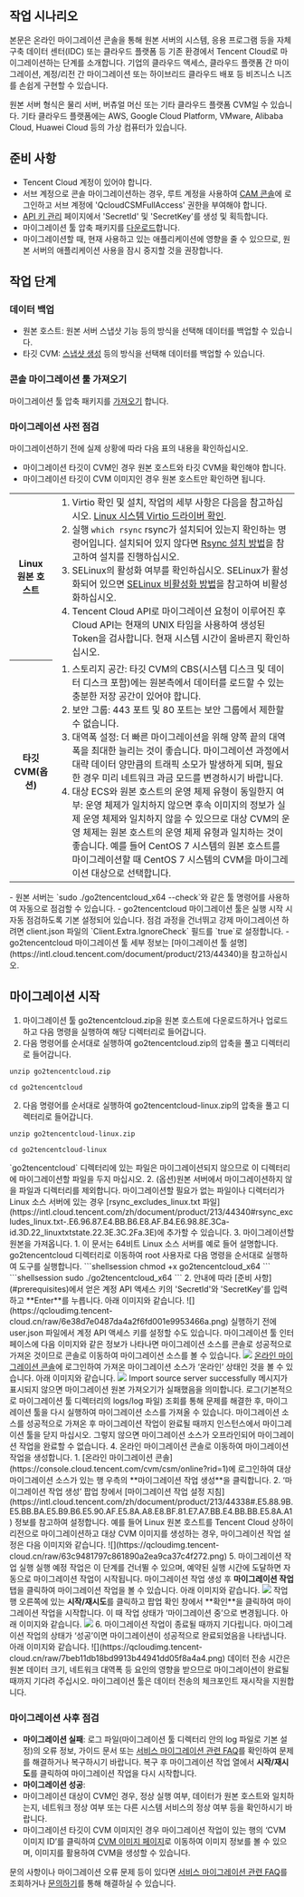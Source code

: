 ## 작업 시나리오
본문은 온라인 마이그레이션 콘솔을 통해 원본 서버의 시스템, 응용 프로그램 등을 자체 구축 데이터 센터(IDC) 또는 클라우드 플랫폼 등 기존 환경에서 Tencent Cloud로 마이그레이션하는 단계를 소개합니다. 기업의 클라우드 액세스, 클라우드 플랫폼 간 마이그레이션, 계정/리전 간 마이그레이션 또는 하이브리드 클라우드 배포 등 비즈니스 니즈를 손쉽게 구현할 수 있습니다.

<dx-alert infotype="explain" title="">
원본 서버 형식은 물리 서버, 버츄얼 머신 또는 기타 클라우드 플랫폼 CVM일 수 있습니다. 기타 클라우드 플랫폼에는 AWS, Google Cloud Platform, VMware, Alibaba Cloud, Huawei Cloud 등의 가상 컴퓨터가 있습니다.
</dx-alert>

## 준비 사항[](id:prerequisites)

- Tencent Cloud 계정이 있어야 합니다.
- 서브 계정으로 콘솔 마이그레이션하는 경우, 루트 계정을 사용하여 [CAM 콘솔](https://console.cloud.tencent.com/cam/policy)에 로그인하고 서브 계정에 'QcloudCSMFullAccess' 권한을 부여해야 합니다.
- [API 키 관리](https://console.cloud.tencent.com/cam/capi) 페이지에서 'SecretId' 및 'SecretKey'를 생성 및 획득합니다.
- 마이그레이션 툴 압축 패키지를 [다운로드](https://go2tencentcloud-1251783334.cos.ap-guangzhou.myqcloud.com/latest/go2tencentcloud.zip)합니다.
- 마이그레이션할 때, 현재 사용하고 있는 애플리케이션에 영향을 줄 수 있으므로, 원본 서버의 애플리케이션 사용을 잠시 중지할 것을 권장합니다.


## 작업 단계

### 데이터 백업
- 원본 호스트: 원본 서버 스냅샷 기능 등의 방식을 선택해 데이터를 백업할 수 있습니다.
- 타깃 CVM: [스냅샷 생성](https://intl.cloud.tencent.com/document/product/362/5755) 등의 방식을 선택해 데이터를 백업할 수 있습니다.

### 콘솔 마이그레이션 툴 가져오기  
마이그레이션 툴 압축 패키지를 [가져오기](https://go2tencentcloud-1251783334.cos.ap-guangzhou.myqcloud.com/latest/go2tencentcloud.zip) 합니다.

### 마이그레이션 사전 점검
마이그레이션하기 전에 실제 상황에 따라 다음 표의 내용을 확인하십시오.
- 마이그레이션 타깃이 CVM인 경우 원본 호스트와 타깃 CVM을 확인해야 합니다.
- 마이그레이션 타깃이 CVM 이미지인 경우 원본 호스트만 확인하면 됩니다.

<table>
  <tr>
	<th>Linux 원본 호스트</th>
	<td>
	  <ol style="margin: 0;">
		<li>Virtio 확인 및 설치, 작업의 세부 사항은 다음을 참고하십시오. 
		<a href="https://intl.cloud.tencent.com/document/product/213/9929">Linux 시스템 Virtio 드라이버 확인</a>.</li>
		<li>실행 
		<code>which rsync</code> rsync가 설치되어 있는지 확인하는 명령어입니다. 설치되어 있지 않다면 <a href="https://intl.cloud.tencent.com/document/product/213/32395#installRsync">Rsync 설치 방법</a>을 참고하여 설치를 진행하십시오.</li>
		<li>SELinux의 활성화 여부를 확인하십시오. SELinux가 활성화되어 있으면 <a href="https://intl.cloud.tencent.com/document/product/213/32395#closeSELinux">SELinux 비활성화 방법</a>을 참고하여 비활성화하십시오.</li>
		<li>Tencent Cloud API로 마이그레이션 요청이 이루어진 후 Cloud API는 현재의 UNIX 타임을 사용하여 생성된 
		Token을 검사합니다. 현재 시스템 시간이 올바른지 확인하십시오.</li>
	  </ol>
	</td>
  </tr>
  <tr>
	<th style="width: 15%;">타깃 CVM(옵션)</th>
	<td>
	  <ol style="margin: 0;">
		<li>
		스토리지 공간: 타깃 CVM의 CBS(시스템 디스크 및 데이터 디스크 포함)에는 원본측에서 데이터를 로드할 수 있는 충분한 저장 공간이 있어야 합니다.</li>
		<li>보안 그룹: 443 포트 및 80 포트는 보안 그룹에서 제한할 수 없습니다.</li>
		<li>
		대역폭 설정: 더 빠른 마이그레이션을 위해 양쪽 끝의 대역폭을 최대한 늘리는 것이 좋습니다. 마이그레이션 과정에서 대략 데이터 양만큼의 트래픽 소모가 발생하게 되며, 필요한 경우 미리 네트워크 과금 모드를 변경하시기 바랍니다.</li>
		<li>
		대상 ECS와 원본 호스트의 운영 체제 유형이 동일한지 여부: 운영 체제가 일치하지 않으면 후속 이미지의 정보가 실제 운영 체제와 일치하지 않을 수 있으므로 대상 CVM의 운영 체제는 원본 호스트의 운영 체제 유형과 일치하는 것이 좋습니다. 예를 들어 CentOS
		7 시스템의 원본 호스트를 마이그레이션할 때 CentOS 7 시스템의 CVM을 마이그레이션 대상으로 선택합니다.</li>
	  </ol>
	</td>
  </tr>
</table>


<dx-alert infotype="explain" title="">
 - 원본 서버는 `sudo ./go2tencentcloud_x64 --check`와 같은 툴 명령어를 사용하여 자동으로 점검할 수 있습니다.
 - go2tencentcloud 마이그레이션 툴은 실행 시작 시 자동 점검하도록 기본 설정되어 있습니다. 점검 과정을 건너뛰고 강제 마이그레이션 하려면 client.json 파일의 `Client.Extra.IgnoreCheck` 필드를 `true`로 설정합니다.
- go2tencentcloud 마이그레이션 툴 세부 정보는 [마이그레이션 툴 설명](https://intl.cloud.tencent.com/document/product/213/44340)을 참고하십시오.

</dx-alert>




## 마이그레이션 시작
1. 마이그레이션 툴 go2tencentcloud.zip을 원본 호스트에 다운로드하거나 업로드하고 다음 명령을 실행하여 해당 디렉터리로 들어갑니다.
  1. 다음 명령어를 순서대로 실행하여 go2tencentcloud.zip의 압축을 풀고 디렉터리로 들어갑니다.
```shellsession
unzip go2tencentcloud.zip
```
```shellsession
cd go2tencentcloud
```
 2. 다음 명령어를 순서대로 실행하여 go2tencentcloud-linux.zip의 압축을 풀고 디렉터리로 들어갑니다.
```shellsession
unzip go2tencentcloud-linux.zip
```
```shellsession
cd go2tencentcloud-linux
```
<dx-alert infotype="explain" title="">
`go2tencentcloud` 디렉터리에 있는 파일은 마이그레이션되지 않으므로 이 디렉터리에 마이그레이션할 파일을 두지 마십시오.
</dx-alert>
2. (옵션)원본 서버에서 마이그레이션하지 않을 파일과 디렉터리를 제외합니다. 
마이그레이션할 필요가 없는 파일이나 디렉터리가 Linux 소스 서버에 있는 경우 [rsync_excludes_linux.txt 파일](https://intl.cloud.tencent.com/zh/document/product/213/44340#rsync_excludes_linux.txt-.E6.96.87.E4.BB.B6.E8.AF.B4.E6.98.8E.3Ca-id.3D.22_linuxtxtstate.22.3E.3C.2Fa.3E)에 추가할 수 있습니다.
3. 마이그레이션할 원본을 가져옵니다.
 1. 이 문서는 64비트 Linux 소스 서버를 예로 들어 설명합니다. go2tencentcloud 디렉터리로 이동하여 root 사용자로 다음 명령을 순서대로 실행하여 도구를 실행합니다.
```shellsession
chmod +x go2tencentcloud_x64
```
```shellsession
sudo ./go2tencentcloud_x64
```
   2. 안내에 따라 [준비 사항](#prerequisites)에서 얻은 계정 API 액세스 키의 'SecretId'와 'SecretKey'를 입력하고 **Enter**를 누릅니다. 아래 이미지와 같습니다.
![](https://qcloudimg.tencent-cloud.cn/raw/6e38d7e0487da4a2f6fd001e9953466a.png)
<dx-alert infotype="explain" title="">
실행하기 전에 user.json 파일에서 계정 API 액세스 키를 설정할 수도 있습니다.
</dx-alert>
마이그레이션 툴 인터페이스에 다음 이미지와 같은 정보가 나타나면 마이그레이션 소스를 콘솔로 성공적으로 가져온 것이므로 콘솔로 이동하여 마이그레이션 소스를 볼 수 있습니다.
<img src="https://qcloudimg.tencent-cloud.cn/raw/9261d9c0ce1789c1b7afa1accd6bf884.png"/>
<a href="https://console.cloud.tencent.com/cvm/csm/online?rid=1">온라인 마이그레이션 콘솔</a>에 로그인하여 가져온 마이그레이션 소스가 ‘온라인’ 상태인 것을 볼 수 있습니다. 아래 이미지와 같습니다.
<img src="https://qcloudimg.tencent-cloud.cn/raw/11b1e6cada0384dae292e89378629ddc.png"/>
Import source server successfully 메시지가 표시되지 않으면 마이그레이션 원본 가져오기가 실패했음을 의미합니다. 로그(기본적으로 마이그레이션 툴 디렉터리의 logs/log 파일) 조회를 통해 문제를 해결한 후, 마이그레이션 툴을 다시 실행하여 마이그레이션 소스를 가져올 수 있습니다.
<dx-alert infotype="notice" title="">
마이그레이션 소스를 성공적으로 가져온 후 마이그레이션 작업이 완료될 때까지 인스턴스에서 마이그레이션 툴을 닫지 마십시오. 그렇지 않으면 마이그레이션 소스가 오프라인되어 마이그레이션 작업을 완료할 수 없습니다.
</dx-alert>
4. 온라인 마이그레이션 콘솔로 이동하여 마이그레이션 작업을 생성합니다.
  1. [온라인 마이그레이션 콘솔](https://console.cloud.tencent.com/cvm/csm/online?rid=1)에 로그인하여 대상 마이그레이션 소스가 있는 행 우측의 **마이그레이션 작업 생성**을 클릭합니다.
  2. ‘마이그레이션 작업 생성’ 팝업 창에서 [마이그레이션 작업 설정 지침](https://intl.cloud.tencent.com/zh/document/product/213/44338#.E5.88.9B.E5.BB.BA.E5.B9.B6.E5.90.AF.E5.8A.A8.E8.BF.81.E7.A7.BB.E4.BB.BB.E5.8A.A1) 정보를 참고하여 설정합니다.
예를 들어 Linux 원본 호스트를 Tencent Cloud 상하이 리전으로 마이그레이션하고 대상 CVM 이미지를 생성하는 경우, 마이그레이션 작업 설정은 다음 이미지와 같습니다.
![](https://qcloudimg.tencent-cloud.cn/raw/63c9481797c861890a2ea9ca37c4f272.png)
5. 마이그레이션 작업 실행
<dx-alert infotype="explain" title="">
실행 예정 작업은 이 단계를 건너뛸 수 있으며, 예약된 실행 시간에 도달하면 자동으로 마이그레이션 작업이 시작됩니다.
</dx-alert>
마이그레이션 작업 생성 후 <b>마이그레이션 작업</b> 탭을 클릭하여 마이그레이션 작업을 볼 수 있습니다. 아래 이미지와 같습니다.
<img src="https://qcloudimg.tencent-cloud.cn/raw/7d2447ea7e6f348d779e41ad2c08fd93.png"/>
작업 행 오른쪽에 있는 <b>시작/재시도</b>를 클릭하고 팝업 확인 창에서 **확인**을 클릭하여 마이그레이션 작업을 시작합니다. 이 때 작업 상태가 ‘마이그레이션 중’으로 변경됩니다. 아래 이미지와 같습니다.
<img src="https://qcloudimg.tencent-cloud.cn/raw/bcbad8eb9a093814f18ff82aab7bc308.png"/>
6. 마이그레이션 작업이 종료될 때까지 기다립니다.
마이그레이션 작업의 상태가 ‘성공’이면 마이그레이션이 성공적으로 완료되었음을 나타냅니다. 아래 이미지와 같습니다.
![](https://qcloudimg.tencent-cloud.cn/raw/7beb11db18bd9913b44941dd05f8a4a4.png)
<dx-alert infotype="explain" title="">
데이터 전송 시간은 원본 데이터 크기, 네트워크 대역폭 등 요인의 영향을 받으므로 마이그레이션이 완료될 때까지 기다려 주십시오. 마이그레이션 툴은 데이터 전송의 체크포인트 재시작을 지원합니다.
</dx-alert>



### 마이그레이션 사후 점검

- **마이그레이션 실패**:
로그 파일(마이그레이션 툴 디렉터리 안의 log 파일로 기본 설정)의 오류 정보, 가이드 문서 또는 [서비스 마이그레이션 관련 FAQ](https://intl.cloud.tencent.com/document/product/213/32395)를 확인하여 문제를 해결하거나 복구하시기 바랍니다. 복구 후 마이그레이션 작업 열에서 **시작/재시도**를 클릭하여 마이그레이션 작업을 다시 시작합니다.
- **마이그레이션 성공**:
 - 마이그레이션 대상이 CVM인 경우, 정상 실행 여부, 데이터가 원본 호스트와 일치하는지, 네트워크 정상 여부 또는 다른 시스템 서비스의 정상 여부 등을 확인하시기 바랍니다.
 - 마이그레이션 타깃이 CVM 이미지인 경우 마이그레이션 작업이 있는 행의 ‘CVM 이미지 ID’를 클릭하여 [CVM 이미지 페이지](https://console.cloud.tencent.com/cvm/image/index)로 이동하여 이미지 정보를 볼 수 있으며, 이미지를 활용하여 CVM을 생성할 수 있습니다.

문의 사항이나 마이그레이션 오류 문제 등이 있다면 [서비스 마이그레이션 관련 FAQ](https://intl.cloud.tencent.com/document/product/213/32395)를 조회하거나 [문의하기](https://intl.cloud.tencent.com/document/product/213/34837)를 통해 해결하실 수 있습니다.
